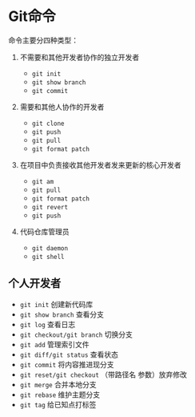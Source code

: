 ﻿# Git命令 #

命令主要分四种类型：

1. 不需要和其他开发者协作的独立开发者
    - `git init`
    - `git show branch`
    - `git commit`

2. 需要和其他人协作的开发者
    - `git clone`
    - `git push`
    - `git pull`
    - `git format patch`

3. 在项目中负责接收其他开发者发来更新的核心开发者
    - `git am`
    - `git pull`
    - `git format patch`
    - `git revert`
    - `git push`

4. 代码仓库管理员
    - `git daemon`
    - `git shell`

## 个人开发者 ##

- `git init` 创建新代码库
- `git show branch` 查看分支
- `git log` 查看日志
- `git checkout/git branch` 切换分支
- `git add` 管理索引文件
- `git diff/git status` 查看状态
- `git commit` 将内容推进现分支
- `git reset/git checkout` （带路径名 参数）放弃修改
- `git merge` 合并本地分支
- `git rebase` 维护主题分支
- `git tag` 给已知点打标签